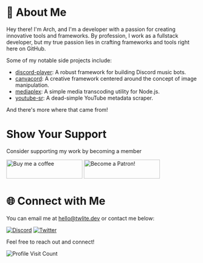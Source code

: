 # 👋 About Me

Hey there! I'm Arch, and I'm a developer with a passion for creating innovative tools and frameworks.
By profession, I work as a fullstack developer, but my true passion lies in crafting frameworks and tools right here on GitHub.

Some of my notable side projects include:

- [discord-player](https://discord-player.js.org): A robust framework for building Discord music bots.
- [canvacord](https://canvacord.js.org): A creative framework centered around the concept of image manipulation.
- [mediaplex](https://github.com/androzdev/mediaplex): A simple media transcoding utility for Node.js.
- [youtube-sr](https://github.com/twlite/youtube-sr): A dead-simple YouTube metadata scraper.

And there's more where that came from!

# Show Your Support

Consider supporting my work by becoming a member

<a href="https://www.buymeacoffee.com/twlite"><img src="https://cdn.buymeacoffee.com/buttons/v2/default-yellow.png" alt="Buy me a coffee" width="200" height="50"></a> <a href="https://www.patreon.com/twlite"><img src="https://c5.patreon.com/external/logo/become_a_patron_button.png" alt="Become a Patron!" width="200" height="50"></a>


# 🌐 Connect with Me

You can email me at hello@twlite.dev or contact me below:

[![Discord](https://img.shields.io/badge/Discord-%237289DA.svg?logo=discord&logoColor=white)](https://discord.com/users/916316955772862475)
[![Twitter](https://img.shields.io/badge/Twitter-%231DA1F2.svg?logo=Twitter&logoColor=white)](https://twitter.com/hellotwlite) 

Feel free to reach out and connect!

![Profile Visit Count](https://visitcount.itsvg.in/api?id=skdhg&icon=7&color=2)
